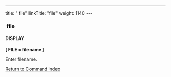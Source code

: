---
title: " file"
linkTitle: "file"
weight: 1140
--- <span id="file"></span>

###  file

#### DISPLAY

****[ FILE
= filename ]****

Enter filename.

[Return to Command index](../../)

